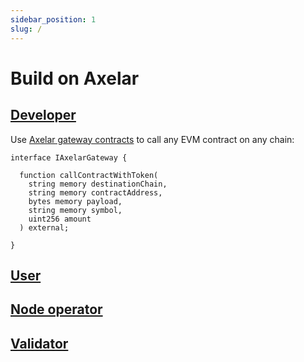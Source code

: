 ```yaml
---
sidebar_position: 1
slug: /
---
```


# Build on Axelar

## [Developer](roles/dev.md)

Use [Axelar gateway contracts](https://github.com/axelarnetwork/axelar-cgp-solidity/blob/main/src/interfaces/IAxelarGateway.sol) to call any EVM contract on any chain:

```solidity
interface IAxelarGateway {

  function callContractWithToken(
    string memory destinationChain,
    string memory contractAddress,
    bytes memory payload,
    string memory symbol,
    uint256 amount
  ) external;

}
```

## [User](roles/user/satellite.md)

## [Node operator](roles/node/join.md)

## [Validator](roles/validator/setup/overview.md)
